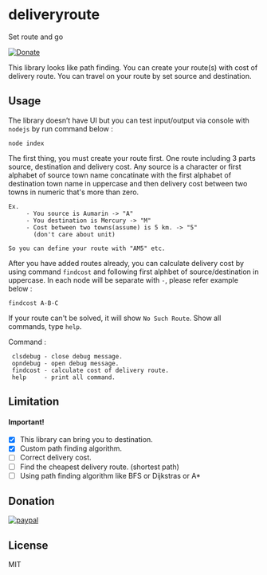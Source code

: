# deliveryroute
Set route and go

[![Donate](https://img.shields.io/badge/Donate-PayPal-green.svg)](https://www.paypal.com/cgi-bin/webscr?cmd=_s-xclick&hosted_button_id=A8YE92K9QM7NA)

This library looks like path finding. You can create your route(s) with cost of delivery route. You can travel on your route by set source and destination.

## Usage

The library doesn’t have UI but you can test input/output via console with `nodejs` by run command below :

```
node index
```

The first thing, you must create your route first. One route including 3 parts source, destination and delivery cost. Any source is a character or first alphabet of source town name concatinate with the first alphabet of destination town name in uppercase and then delivery cost between two towns in numeric that's more than zero.

```
Ex.
     - You source is Aumarin -> "A"
     - You destination is Mercury -> "M"
     - Cost between two towns(assume) is 5 km. -> "5"
       (don't care about unit)
       
So you can define your route with "AM5" etc.
```

After you have added routes already, you can calculate delivery cost by using command `findcost` and following  first alphbet of source/destination in uppercase. In each node will be separate with `-`, please refer example below :

```
findcost A-B-C
```

If your route can't be solved, it will show `No Such Route`. Show all commands, type `help`.

Command :
```
 clsdebug - close debug message.
 opndebug - open debug message.
 findcost - calculate cost of delivery route.
 help     - print all command.
```

## Limitation

#### Important!
- [x] This library can bring you to destination.
- [x] Custom path finding algorithm.
- [ ] Correct delivery cost.
- [ ] Find the cheapest delivery route. (shortest path)
- [ ] Using path finding algorithm like BFS or Dijkstras or A*

## Donation

[![paypal](https://www.paypalobjects.com/en_US/i/btn/btn_donateCC_LG.gif)](https://www.paypal.com/cgi-bin/webscr?cmd=_s-xclick&hosted_button_id=A8YE92K9QM7NA)

## License

MIT
